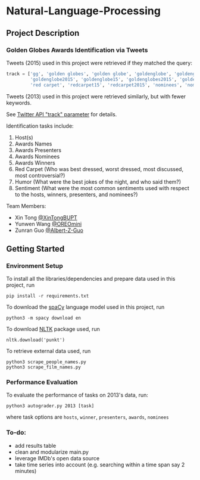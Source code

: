 # Natural-Language-Processing

## Project Description
### Golden Globes Awards Identification via Tweets

Tweets (2015) used in this project were retrieved if they matched the query:
```python
track = ['gg', 'golden globes', 'golden globe', 'goldenglobe', 'goldenglobes', 'gg2015', 'gg15',
         'goldenglobe2015', 'goldenglobe15', 'goldenglobes2015', 'goldenglobes15', 'redcarpet', 
         'red carpet', 'redcarpet15', 'redcarpet2015', 'nominees', 'nominee', 'globesparty', 'globesparties']
```
Tweets (2013) used in this project were retrieved similarly, but with fewer keywords.

See [Twitter API "track" parameter](https://developer.twitter.com/en/docs/tweets/filter-realtime/guides/basic-stream-parameters) for details.

Identification tasks include:
1. Host(s)
2. Awards Names
3. Awards Presenters
4. Awards Nominees
5. Awards Winners
6. Red Carpet (Who was best dressed, worst dressed, most discussed, most controversial?)
7. Humor (What were the best jokes of the night, and who said them?)
8. Sentiment (What were the most common sentiments used with respect to the hosts, winners, presenters, and nominees?)

Team Members:
- Xin Tong [@XinTongBUPT](https://github.com/XinTongBUPT)
- Yunwen Wang [@OREOmini](https://github.com/OREOmini)
- Zunran Guo [@Albert-Z-Guo](https://github.com/Albert-Z-Guo) 

## Getting Started
### Environment Setup
To install all the libraries/dependencies and prepare data used in this project, run
```
pip install -r requirements.txt
```
To download the [spaCy](https://spacy.io/) language model used in this project, run
```
python3 -m spacy download en
```
To download [NLTK](https://www.nltk.org/) package used, run
```
nltk.download('punkt')
```
To retrieve external data used, run
```
python3 scrape_people_names.py
python3 scrape_film_names.py
```


### Performance Evaluation
To evaluate the performance of tasks on 2013's data, run:
```
python3 autograder.py 2013 [task]
```
where task options are `hosts`, `winner`, `presenters`, `awards`, `nominees`


### To-do:
- add results table
- clean and modularize main.py
- leverage IMDb's open data source
- take time series into account (e.g. searching within a time span say 2 minutes)
